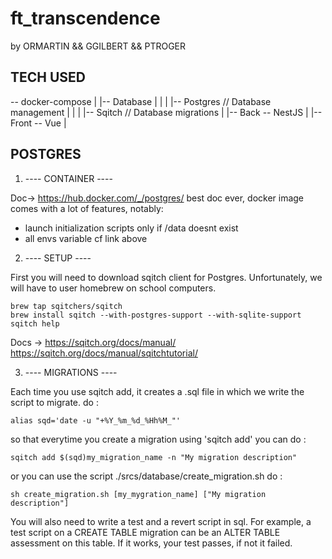 # ft_transcendence

by ORMARTIN && GGILBERT && PTROGER

## TECH USED ##

-- docker-compose
  |
  |-- Database 
  |   |
  |   |-- Postgres // Database management 
  |   |
  |   |-- Sqitch // Database migrations
  |
  |-- Back -- NestJS
  |
  |-- Front -- Vue
  |

## POSTGRES ##

 1. ---- CONTAINER ----

  Doc-> https://hub.docker.com/_/postgres/
  best doc ever, docker image comes with a lot of features, notably:
  - launch initialization scripts only if /data doesnt exist
  - all envs variable cf link above

 2. ---- SETUP ----

  First you will need to download sqitch client for Postgres.
  Unfortunately, we will have to user homebrew on school computers.

  ```
  brew tap sqitchers/sqitch
  brew install sqitch --with-postgres-support --with-sqlite-support
  sqitch help
  ```

  Docs -> https://sqitch.org/docs/manual/
          https://sqitch.org/docs/manual/sqitchtutorial/
  
 3. ---- MIGRATIONS ----

  Each time you use sqitch add, it creates a .sql file in which we write the script to migrate.
  do : 

  ```
  alias sqd='date -u "+%Y_%m_%d_%Hh%M_"'
  ```
  
  so that everytime you create a migration using 'sqitch add' you can do : 

  ```
  sqitch add $(sqd)my_migration_name -n "My migration description"
  ```

  or you can use the script ./srcs/database/create_migration.sh do :

  ```
  sh create_migration.sh [my_mygration_name] ["My migration description"]
  ```

  You will also need to write a test and a revert script in sql.
  For example, a test script on a CREATE TABLE migration can be an ALTER TABLE assessment on this table.
  If it works, your test passes, if not it failed.
